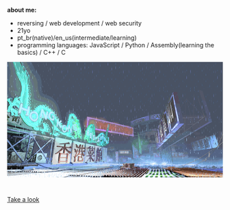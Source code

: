 **about me:**
- reversing / web development / web security
- 21yo
- pt_br(native)/en_us(intermediate/learning)
- programming languages: JavaScript / Python / Assembly(learning the basics) / C++ / C

![sf3-yang-stage](sf3-3rd-strike-yang-stage-hongkong.gif)
#

[Take a look](https://kajiki0.github.io/portfolio/)


